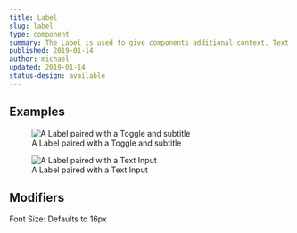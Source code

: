 ```yaml
---
title: Label
slug: label
type: component
summary: The Label is used to give components additional context. Text Input, and Toggle use Label.
published: 2019-01-14
author: michael
updated: 2019-01-14
status-design: available
---
```


##  Examples

<figure>
    <img src="/static/images/label-toggle.png" alt="A Label paired with a Toggle and subtitle">
    <figcaption>A Label paired with a Toggle and subtitle</figcaption>
</figure>

<figure>
    <img src="/static/images/label-text-input.png" alt="A Label paired with a Text Input">
    <figcaption>A Label paired with a Text Input</figcaption>
</figure>

## Modifiers
Font Size: Defaults to 16px